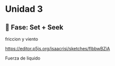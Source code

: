 # Unidad 3

## 🔎 Fase: Set + Seek

friccion y viento 

  https://editor.p5js.org/isaacrisi/sketches/fIbbwBZiA

Fuerza de liquido 

  
